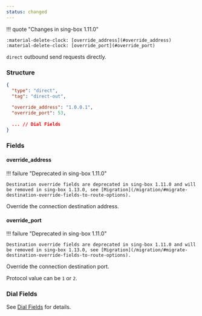 ```yaml
---
status: changed
---
```


!!! quote "Changes in sing-box 1.11.0"

    :material-delete-clock: [override_address](#override_address)  
    :material-delete-clock: [override_port](#override_port)

`direct` outbound send requests directly.

### Structure

```json
{
  "type": "direct",
  "tag": "direct-out",
  
  "override_address": "1.0.0.1",
  "override_port": 53,
  
  ... // Dial Fields
}
```

### Fields

#### override_address

!!! failure "Deprecated in sing-box 1.11.0"

    Destination override fields are deprecated in sing-box 1.11.0 and will be removed in sing-box 1.13.0, see [Migration](/migration/#migrate-destination-override-fields-to-route-options).

Override the connection destination address.

#### override_port

!!! failure "Deprecated in sing-box 1.11.0"

    Destination override fields are deprecated in sing-box 1.11.0 and will be removed in sing-box 1.13.0, see [Migration](/migration/#migrate-destination-override-fields-to-route-options).

Override the connection destination port.

Protocol value can be `1` or `2`.

### Dial Fields

See [Dial Fields](/configuration/shared/dial/) for details.
